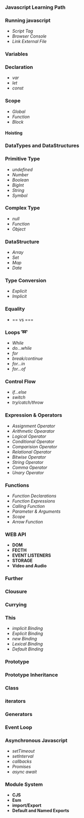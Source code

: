 ### Javascript Learning Path 
### Running javascript
* *Script Tag*
* *Browser Console*
* *Link External File*  
### Variables
### Declaration
* *var*
* *let*
* *const*
### Scope
* *Global*
* *Function*
* *Block*
#### Hoisting
### DataTypes and DataStructures
### Primitive Type
* *undefined*
* *Number*
* *Boolean*
* *BigInt*
* *String*
* *Symbol*
### Complex Type
* *null*
* *Function*
* *Object*
### DataStructure
* *Array*
* *Set*
* *Map*
* *Date*
### Type Conversion
* *Explicit*
*  *Implicit*
### Equality
* == vs ===
### Loops :loop:
* *While*
* *do...while*
* *for*
* *break/continue*
* *for...in*
* *for...of*
### Control Flow
* *if...else*
* *switch*
* *try/catch/throw*
### Expression & Operators
* *Assignment Operator*
* *Arithmetic Opearator*
* *Logical Operator*
* *Conditional Operator*
* *Comparision Operator*
* *Relational Operator*
* *Bitwise Operator*
* *String Operator*
* *Comma Operator*
* *Unary Operator*
### Functions
* *Function Declarations*
* *Function Expressions*
* *Calling Function*
* *Parameter & Arguments*
* *Scope*
* *Arrow Function*
### WEB API
* **DOM**
* **FECTH**
* **EVENT LISTENERS**
* **STORAGE**
* **Video and Audio**

### Further
### Clousure
### Currying
### This
* *implicit Binding*
* *Explicit Binding*
* *new Binding*
* *Lexical Binding*
* *Default Binding*

### Prototype
### Prototype Inheritance
### Class
### iterators
### Generators
### Event Loop

### Asynchronous Javascript
* *setTimeout*
* *setInterval*
* *callbacks*
* *Promises*
* *async await*

### Module System
* **CJS**
* **Esm**
* **import/Export**
*  **Default and Named Exports**

